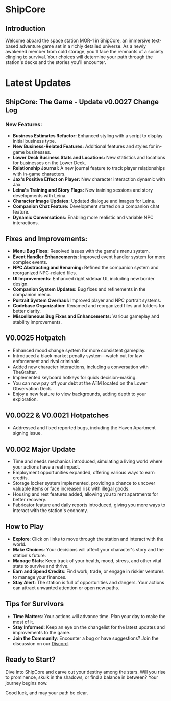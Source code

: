 # ShipCore

## Introduction
Welcome aboard the space station MOR-1 in ShipCore, an immersive text-based adventure game set in a richly detailed universe. As a newly awakened member from cold storage, you'll face the remnants of a society clinging to survival. Your choices will determine your path through the station's decks and the stories you'll encounter.

# Latest Updates
## ShipCore: The Game - Update v0.0027 Change Log

### New Features:

- **Business Estimates Refactor:** Enhanced styling with a script to display initial business type.
- **New Business-Related Features:** Additional features and styles for in-game businesses.
- **Lower Deck Business Stats and Locations:** New statistics and locations for businesses on the Lower Deck.
- **Relationship Journal:** A new journal feature to track player relationships with in-game characters.
- **Jax's Positive Effect on Player:** New character interaction dynamic with Jax.
- **Leina's Training and Story Flags:** New training sessions and story developments with Leina.
- **Character Image Updates:** Updated dialogue and images for Leina.
- **Companion Chat Feature:** Development started on a companion chat feature.
- **Dynamic Conversations:** Enabling more realistic and variable NPC interactions.

## Fixes and Improvements:

- **Menu Bug Fixes:** Resolved issues with the game's menu system.
- **Event Handler Enhancements:** Improved event handler system for more complex events.
- **NPC Abstracting and Renaming:** Refined the companion system and reorganized NPC-related files.
- **UI Improvements:** Enhanced right sidebar UI, including new border design.
- **Companion System Updates:** Bug fixes and refinements in the companion menu.
- **Portrait System Overhaul:** Improved player and NPC portrait systems.
- **Codebase Organization:** Renamed and reorganized files and folders for better clarity.
- **Miscellaneous Bug Fixes and Enhancements:** Various gameplay and stability improvements.


## V0.0025 Hotpatch
- Enhanced mood change system for more consistent gameplay.
- Introduced a black market penalty system—watch out for law enforcement and rival criminals.
- Added new character interactions, including a conversation with TheGrafter.
- Implemented keyboard hotkeys for quick decision-making.
- You can now pay off your debt at the ATM located on the Lower Observation Deck.
- Enjoy a new feature to view backgrounds, adding depth to your exploration.

## V0.0022 & V0.0021 Hotpatches
- Addressed and fixed reported bugs, including the Haven Apartment signing issue.

## V0.002 Major Update
- Time and needs mechanics introduced, simulating a living world where your actions have a real impact.
- Employment opportunities expanded, offering various ways to earn credits.
- Storage locker system implemented, providing a chance to uncover valuable items or face increased risk with illegal goods.
- Housing and rest features added, allowing you to rent apartments for better recovery.
- Fabricator feature and daily reports introduced, giving you more ways to interact with the station's economy.

## How to Play
- **Explore**: Click on links to move through the station and interact with the world.
- **Make Choices**: Your decisions will affect your character's story and the station's future.
- **Manage Stats**: Keep track of your health, mood, stress, and other vital stats to survive and thrive.
- **Earn and Spend Credits**: Find work, trade, or engage in riskier ventures to manage your finances.
- **Stay Alert**: The station is full of opportunities and dangers. Your actions can attract unwanted attention or open new paths.

## Tips for Survivors
- **Time Matters**: Your actions will advance time. Plan your day to make the most of it.
- **Stay Informed**: Keep an eye on the changelist for the latest updates and improvements to the game.
- **Join the Community**: Encounter a bug or have suggestions? Join the discussion on our [Discord](https://discord.gg/BsZAt3u6cF).

## Ready to Start?
Dive into ShipCore and carve out your destiny among the stars. Will you rise to prominence, skulk in the shadows, or find a balance in between? Your journey begins now.

Good luck, and may your path be clear.
